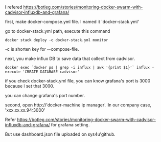 I refered https://botleg.com/stories/monitoring-docker-swarm-with-cadvisor-influxdb-and-grafana/

first, make docker-compose.yml file. I named it 'docker-stack.yml'

go to docker-stack.yml path, execute this command
```
docker stack deploy -c docker-stack.yml monitor
```
-c is shorten key for --compose-file. 


next, you make influx DB to save data that collect from cadvisor.
```
docker exec `docker ps | grep -i influx | awk '{print $1}'` influx -execute 'CREATE DATABASE cadvisor'
```


if you check docker-stack.yml file, you can know grafana's port is 3000 because I set that 3000. 

you can change grafana's port number. 

second, open http://'docker-machine ip manager'. In our company case, 'xxx.xx.xx.94:3000'

Refer https://botleg.com/stories/monitoring-docker-swarm-with-cadvisor-influxdb-and-grafana/ for grafana setting.

But use dashboard.json file uploaded on sys4u'github.

